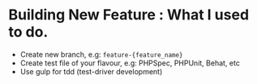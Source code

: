 # Building New Feature : What I used to do.

- Create new branch, e.g: `feature-{feature_name}`
- Create test file of your flavour, e.g: PHPSpec, PHPUnit, Behat, etc
- Use gulp for tdd (test-driver development)